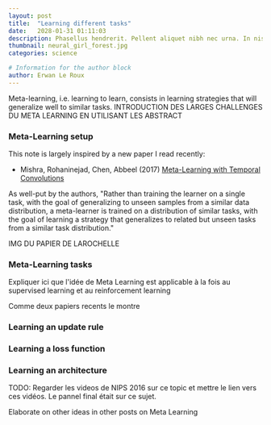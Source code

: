 ```yaml
---
layout: post
title:  "Learning different tasks"
date:   2028-01-31 01:11:03
description: Phasellus hendrerit. Pellent aliquet nibh nec urna. In nis aliquet vel, dapibus id,mattis.
thumbnail: neural_girl_forest.jpg
categories: science

# Information for the author block
author: Erwan Le Roux
---
```

Meta-learning, i.e. learning to learn, consists in learning strategies that will generalize well to similar tasks.
INTRODUCTION DES LARGES CHALLENGES DU META LEARNING EN UTILISANT LES ABSTRACT
 
### Meta-Learning setup 
 
This note is largely inspired by a new paper I read recently:

* Mishra, Rohaninejad, Chen, Abbeel (2017) [Meta-Learning with Temporal Convolutions][link1] 

As well-put by the authors, 
"Rather than training the learner on a single task, with the goal of generalizing to unseen samples from a similar data distribution, 
a meta-learner is trained on a distribution of similar tasks, with the goal of learning a strategy that generalizes to related
 but unseen tasks from a similar task distribution."
 
 IMG DU PAPIER DE LAROCHELLE

 
### Meta-Learning tasks

Expliquer ici que l'idée de Meta Learning est applicable à la fois au supervised learning 
et au reinforcement learning 

Comme deux papiers recents le montre

### Learning an update rule

### Learning a loss function


### Learning an architecture

TODO: Regarder les videos de NIPS 2016 sur ce topic 
et mettre le lien vers ces vidéos. Le pannel final était sur ce sujet.

Elaborate on other ideas in other posts on Meta Learning


[link1]: https://arxiv.org/pdf/1707.03141.pdf
